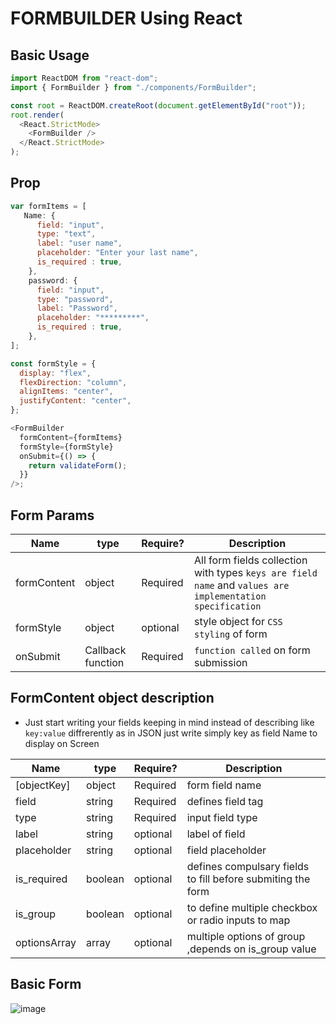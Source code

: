 # FORMBUILDER Using React

## Basic Usage

```js import React from 'react';
import ReactDOM from "react-dom";
import { FormBuilder } from "./components/FormBuilder";

const root = ReactDOM.createRoot(document.getElementById("root"));
root.render(
  <React.StrictMode>
    <FormBuilder />
  </React.StrictMode>
);
```

## Prop

```js
var formItems = [
   Name: {
      field: "input",
      type: "text",
      label: "user name",
      placeholder: "Enter your last name",
      is_required : true,
    },
    password: {
      field: "input",
      type: "password",
      label: "Password",
      placeholder: "*********",
      is_required : true,
    },
];

const formStyle = {
  display: "flex",
  flexDirection: "column",
  alignItems: "center",
  justifyContent: "center",
};

<FormBuilder
  formContent={formItems}
  formStyle={formStyle}
  onSubmit={() => {
    return validateForm();
  }}
/>;
```

## Form Params

| Name        | type              | Require? | Description                                                                                               |
| ----------- | ----------------- | -------- | --------------------------------------------------------------------------------------------------------- |
| formContent | object            | Required | All form fields collection with types `keys are field name` and `values are implementation specification` |
| formStyle   | object            | optional | style object for `CSS styling` of form                                                                    |
| onSubmit    | Callback function | Required | `function called` on form submission                                                                      |

## FormContent object description

- Just start writing your fields keeping in mind instead of
  describing like `key:value` diffrerently as in JSON
  just write simply key as field Name to display on Screen

| Name         | type    | Require? | Description                                                 |
| ------------ | ------- | -------- | ----------------------------------------------------------- |
| [objectKey]  | object  | Required | form field name                                             |
| field        | string  | Required | defines field tag                                           |
| type         | string  | Required | input field type                                            |
| label        | string  | optional | label of field                                              |
| placeholder  | string  | optional | field placeholder                                           |
| is_required  | boolean | optional | defines compulsary fields to fill before submiting the form |
| is_group     | boolean | optional | to define multiple checkbox or radio inputs to map          |
| optionsArray | array   | optional | multiple options of group ,depends on is_group value        |

## Basic Form 

![image](https://user-images.githubusercontent.com/61598260/183308031-3595bc9f-c3e3-467a-829b-2537952d336e.png)

